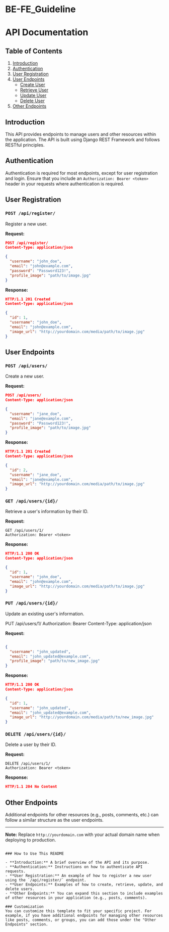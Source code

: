 # BE-FE_Guideline 



# API Documentation

## Table of Contents
1. [Introduction](#introduction)
2. [Authentication](#authentication)
3. [User Registration](#user-registration)
4. [User Endpoints](#user-endpoints)
   - [Create User](#create-user)
   - [Retrieve User](#retrieve-user)
   - [Update User](#update-user)
   - [Delete User](#delete-user)
5. [Other Endpoints](#other-endpoints)

## Introduction
This API provides endpoints to manage users and other resources within the application. The API is built using Django REST Framework and follows RESTful principles.

## Authentication
Authentication is required for most endpoints, except for user registration and login. Ensure that you include an `Authorization: Bearer <token>` header in your requests where authentication is required.

## User Registration

### `POST /api/register/`
Register a new user.

**Request:**
```json
POST /api/register/
Content-Type: application/json

{
  "username": "john_doe",
  "email": "john@example.com",
  "password": "Password123!",
  "profile_image": "path/to/image.jpg"
}
```

**Response:**
```json
HTTP/1.1 201 Created
Content-Type: application/json

{
  "id": 1,
  "username": "john_doe",
  "email": "john@example.com",
  "image_url": "http://yourdomain.com/media/path/to/image.jpg"
}
```

## User Endpoints

### `POST /api/users/`
Create a new user.

**Request:**
```json
POST /api/users/
Content-Type: application/json

{
  "username": "jane_doe",
  "email": "jane@example.com",
  "password": "Password123!",
  "profile_image": "path/to/image.jpg"
}
```

**Response:**
```json
HTTP/1.1 201 Created
Content-Type: application/json

{
  "id": 2,
  "username": "jane_doe",
  "email": "jane@example.com",
  "image_url": "http://yourdomain.com/media/path/to/image.jpg"
}
```

### `GET /api/users/{id}/`
Retrieve a user's information by their ID.

**Request:**
```http
GET /api/users/1/
Authorization: Bearer <token>
```

**Response:**
```json
HTTP/1.1 200 OK
Content-Type: application/json

{
  "id": 1,
  "username": "john_doe",
  "email": "john@example.com",
  "image_url": "http://yourdomain.com/media/path/to/image.jpg"
}
```

### `PUT /api/users/{id}/`
Update an existing user's information.

PUT /api/users/1/
Authorization: Bearer <token>
Content-Type: application/json

**Request:**
```json

{
  "username": "john_updated",
  "email": "john_updated@example.com",
  "profile_image": "path/to/new_image.jpg"
}
```

**Response:**
```json
HTTP/1.1 200 OK
Content-Type: application/json

{
  "id": 1,
  "username": "john_updated",
  "email": "john_updated@example.com",
  "image_url": "http://yourdomain.com/media/path/to/new_image.jpg"
}
```

### `DELETE /api/users/{id}/`
Delete a user by their ID.

**Request:**
```http
DELETE /api/users/1/
Authorization: Bearer <token>
```

**Response:**
```json
HTTP/1.1 204 No Content
```

## Other Endpoints
Additional endpoints for other resources (e.g., posts, comments, etc.) can follow a similar structure as the user endpoints.

---

**Note:** Replace `http://yourdomain.com` with your actual domain name when deploying to production.
```

### How to Use This README

- **Introduction:** A brief overview of the API and its purpose.
- **Authentication:** Instructions on how to authenticate API requests.
- **User Registration:** An example of how to register a new user using the `/api/register/` endpoint.
- **User Endpoints:** Examples of how to create, retrieve, update, and delete users.
- **Other Endpoints:** You can expand this section to include examples of other resources in your application (e.g., posts, comments).

### Customization
You can customize this template to fit your specific project. For example, if you have additional endpoints for managing other resources like posts, comments, or groups, you can add those under the "Other Endpoints" section.
